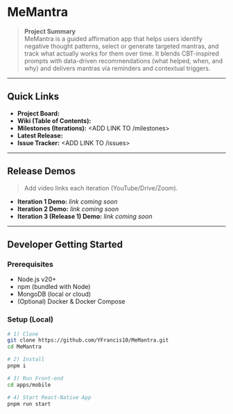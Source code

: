 # MeMantra

> **Project Summary**  
> MeMantra is a guided affirmation app that helps users identify negative thought patterns, select or generate targeted mantras, and track what actually works for them over time. It blends CBT-inspired prompts with data-driven recommendations (what helped, when, and why) and delivers mantras via reminders and contextual triggers.

---

## Quick Links
- **Project Board:** <ADD LINK TO GITHUB PROJECT>
- **Wiki (Table of Contents):** <ADD LINK TO WIKI HOME>
- **Milestones (Iterations):** <ADD LINK TO /milestones>
- **Latest Release:** <ADD LINK AFTER FIRST TAG>
- **Issue Tracker:** <ADD LINK TO /issues>

---

## Release Demos
> Add video links each iteration (YouTube/Drive/Zoom).
- **Iteration 1 Demo:** _link coming soon_
- **Iteration 2 Demo:** _link coming soon_
- **Iteration 3 (Release 1) Demo:** _link coming soon_

---

## Developer Getting Started

### Prerequisites
- Node.js v20+  
- npm (bundled with Node)  
- MongoDB (local or cloud)  
- (Optional) Docker & Docker Compose

### Setup (Local)
```bash
# 1) Clone
git clone https://github.com/YFrancis10/MeMantra.git
cd MeMantra

# 2) Install
pnpm i

# 3) Run Front-end
cd apps/mobile

# 4) Start React-Native App
pnpm run start
